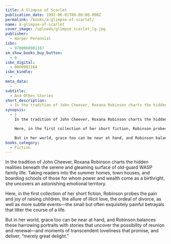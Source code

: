 ```yaml
---
title: A Glimpse of Scarlet
publication_date: 1992-06-01T00:00:00.000Z
permalink: /books/a-glimpse-of-scarlet/
name: a-glimpse-of-scarlet
cover_image: /uploads/glimpse_scarlet_lg.jpg
publisher:
  - Harper Perennial
isbn:
  - 9780060981167
sm_show_books_buy_button:
  - 0
isbn_digital:
  - 0060981164
isbn_kindle:
  -
meta_data:
  -
subtitle:
  - And Other Stories
short_description:
  - In the tradition of John Cheever, Roxana Robinson charts the hidden realities beneath the serene and gleaming surface of old-guard WASP family life.
synopsis:
  - |
    In the tradition of John Cheever, Roxana Robinson charts the hidden realities beneath the serene and gleaming surface of old-guard WASP family life. Taking readers into the summer homes, town houses, and boarding schools of those for whom power and wealth come as a birthright, she uncovers an astonishing emotional territory.

    Here, in the first collection of her short fiction, Robinson probes the pain and joy of raising children, the allure of illicit love, the ordeal of divorce, as well as more subtle events—the small but often exquisitely painful betrayals that litter the course of a life.

    But in her world, grace too can be near at hand, and Robinson balances these harrowing portraits with stories that uncover the possibility of reunion and renewal—and moments of transcendent loveliness that promise, and deliver, “merely great delight.”
books_category:
  - Fiction
---
```

In the tradition of John Cheever, Roxana Robinson charts the hidden realities beneath the serene and gleaming surface of old-guard WASP family life. Taking readers into the summer homes, town houses, and boarding schools of those for whom power and wealth come as a birthright, she uncovers an astonishing emotional territory.

Here, in the first collection of her short fiction, Robinson probes the pain and joy of raising children, the allure of illicit love, the ordeal of divorce, as well as more subtle events—the small but often exquisitely painful betrayals that litter the course of a life.

But in her world, grace too can be near at hand, and Robinson balances these harrowing portraits with stories that uncover the possibility of reunion and renewal—and moments of transcendent loveliness that promise, and deliver, “merely great delight.”

